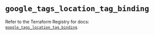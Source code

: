 # `google_tags_location_tag_binding`

Refer to the Terraform Registry for docs: [`google_tags_location_tag_binding`](https://registry.terraform.io/providers/hashicorp/google-beta/6.10.0/docs/resources/google_tags_location_tag_binding).
